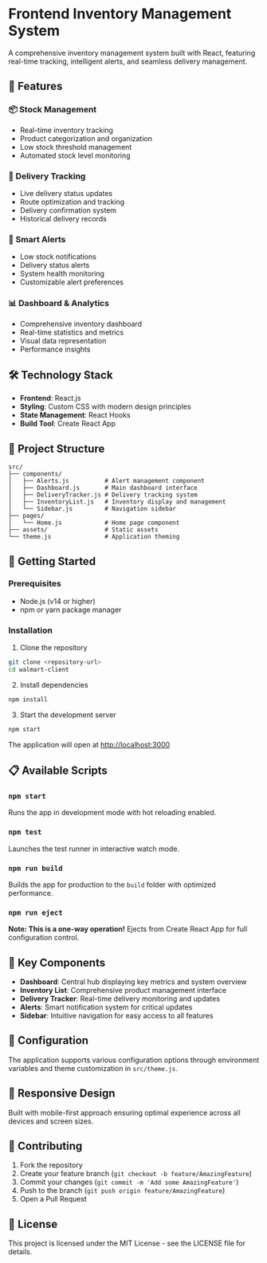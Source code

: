 # Frontend Inventory Management System

A comprehensive inventory management system built with React, featuring real-time tracking, intelligent alerts, and seamless delivery management.

## 🚀 Features

### 📦 Stock Management
- Real-time inventory tracking
- Product categorization and organization
- Low stock threshold management
- Automated stock level monitoring

### 🚚 Delivery Tracking
- Live delivery status updates
- Route optimization and tracking
- Delivery confirmation system
- Historical delivery records

### 🔔 Smart Alerts
- Low stock notifications
- Delivery status alerts
- System health monitoring
- Customizable alert preferences

### 📊 Dashboard & Analytics
- Comprehensive inventory dashboard
- Real-time statistics and metrics
- Visual data representation
- Performance insights

## 🛠️ Technology Stack

- **Frontend**: React.js
- **Styling**: Custom CSS with modern design principles
- **State Management**: React Hooks
- **Build Tool**: Create React App

## 📁 Project Structure

```
src/
├── components/
│   ├── Alerts.js          # Alert management component
│   ├── Dashboard.js       # Main dashboard interface
│   ├── DeliveryTracker.js # Delivery tracking system
│   ├── InventoryList.js   # Inventory display and management
│   └── Sidebar.js         # Navigation sidebar
├── pages/
│   └── Home.js            # Home page component
├── assets/                # Static assets
└── theme.js               # Application theming
```

## 🚀 Getting Started

### Prerequisites
- Node.js (v14 or higher)
- npm or yarn package manager

### Installation

1. Clone the repository
```bash
git clone <repository-url>
cd walmart-client
```

2. Install dependencies
```bash
npm install
```

3. Start the development server
```bash
npm start
```

The application will open at [http://localhost:3000](http://localhost:3000)

## 📋 Available Scripts

### `npm start`
Runs the app in development mode with hot reloading enabled.

### `npm test`
Launches the test runner in interactive watch mode.

### `npm run build`
Builds the app for production to the `build` folder with optimized performance.

### `npm run eject`
**Note: This is a one-way operation!** Ejects from Create React App for full configuration control.

## 🎯 Key Components

- **Dashboard**: Central hub displaying key metrics and system overview
- **Inventory List**: Comprehensive product management interface
- **Delivery Tracker**: Real-time delivery monitoring and updates
- **Alerts**: Smart notification system for critical updates
- **Sidebar**: Intuitive navigation for easy access to all features

## 🔧 Configuration

The application supports various configuration options through environment variables and theme customization in `src/theme.js`.

## 📱 Responsive Design

Built with mobile-first approach ensuring optimal experience across all devices and screen sizes.

## 🤝 Contributing

1. Fork the repository
2. Create your feature branch (`git checkout -b feature/AmazingFeature`)
3. Commit your changes (`git commit -m 'Add some AmazingFeature'`)
4. Push to the branch (`git push origin feature/AmazingFeature`)
5. Open a Pull Request

## 📄 License

This project is licensed under the MIT License - see the LICENSE file for details.
